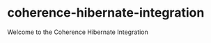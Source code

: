 coherence-hibernate-integration
===============================

Welcome to the Coherence Hibernate Integration 